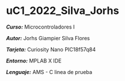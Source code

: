 # uC1_2022_Silva_Jorhs

***Curso:*** Microcontroladores I

***Autor:*** Jorhs Giampier Silva Flores

***Tarjeta:*** Curiosity Nano PIC18f57q84

***Entorno:*** MPLAB X IDE

***Lenguaje:*** AMS - C
linea de prueba
